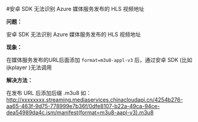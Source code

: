 <properties
	pageTitle="安卓SDK无法识别Azure媒体服务发布的HLS视频地址"
	description="如何解决安卓SDK无法识别Azure媒体服务发布的HLS视频地址的问题。"
	services="media-service"
	documentationCenter=""
	authors=""
	manager=""
	editor=""
	tags=""/>

<tags
	ms.service="media-service-aog"
	ms.date="10/27/2016"
	wacn.date="11/03/2016"/>

#安卓 SDK 无法识别 Azure 媒体服务发布的 HLS 视频地址

**问题：**

安卓 SDK 无法识别 Azure 媒体服务发布的 HLS 视频地址

**现象：**

在媒体服务发布的URL后面添加 `format=m3u8-appl-v3` 后，通过安卓 SDK (比如 ijkplayer )无法调用

**解决方法：**

在发布 URL 后添加后缀 .m3u8 如：http://xxxxxxxx.streaming.mediaservices.chinacloudapi.cn/4254b276-aa65-463f-9d75-778999e7b36f/0dfe8107-b22a-49ca-94ce-dea54989da4c.ism/manifest(format=m3u8-aapl-v3).m3u8 

